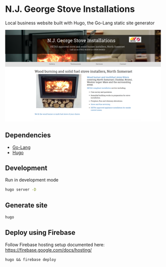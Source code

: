 # N.J. George Stove Installations

Local business website built with Hugo, the Go-Lang static site generator

![](screenshot.png)

## Dependencies

- [Go-Lang](https://golang.org/) 
- [Hugo](https://gohugo.io/getting-started/quick-start/)

## Development

Run in development mode

```bash
hugo server -D
```

## Generate site

```bash
hugo
```

## Deploy using Firebase

Follow Firebase hosting setup documented here: https://firebase.google.com/docs/hosting/

```
hugo && firebase deploy
```
